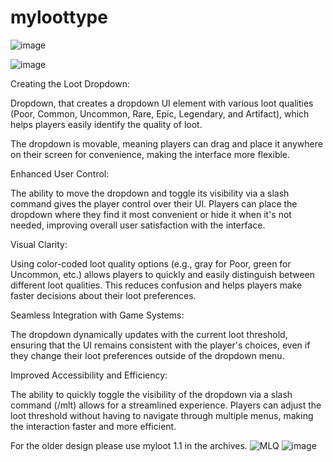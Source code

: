 # myloottype

![image](https://github.com/user-attachments/assets/c2530c6b-4c9d-40c0-bb4b-86f5f48f8100)

![image](https://github.com/user-attachments/assets/972ec21e-57b9-4d2b-81a8-91e4e4cb2022)

Creating the Loot Dropdown:

Dropdown, that creates a dropdown UI element with various loot qualities (Poor, Common, Uncommon, Rare, Epic, Legendary, and Artifact), which helps players easily identify the quality of loot.

The dropdown is movable, meaning players can drag and place it anywhere on their screen for convenience, making the interface more flexible.

Enhanced User Control:

The ability to move the dropdown and toggle its visibility via a slash command gives the player control over their UI. Players can place the dropdown where they find it most convenient or hide it when it's not needed, improving overall user satisfaction with the interface.

Visual Clarity:

Using color-coded loot quality options (e.g., gray for Poor, green for Uncommon, etc.) allows players to quickly and easily distinguish between different loot qualities. This reduces confusion and helps players make faster decisions about their loot preferences.

Seamless Integration with Game Systems:

The dropdown dynamically updates with the current loot threshold, ensuring that the UI remains consistent with the player's choices, even if they change their loot preferences outside of the dropdown menu.

Improved Accessibility and Efficiency:

The ability to quickly toggle the visibility of the dropdown via a slash command (/mlt) allows for a streamlined experience. Players can adjust the loot threshold without having to navigate through multiple menus, making the interaction faster and more efficient.

For the older design please use myloot 1.1 in the archives.
![MLQ](https://github.com/user-attachments/assets/4245e10d-a766-4d00-9197-b10a83cf3bc2) ![image](https://github.com/user-attachments/assets/2b4c2328-961a-4341-9ac1-543f9fc0b3a3)
